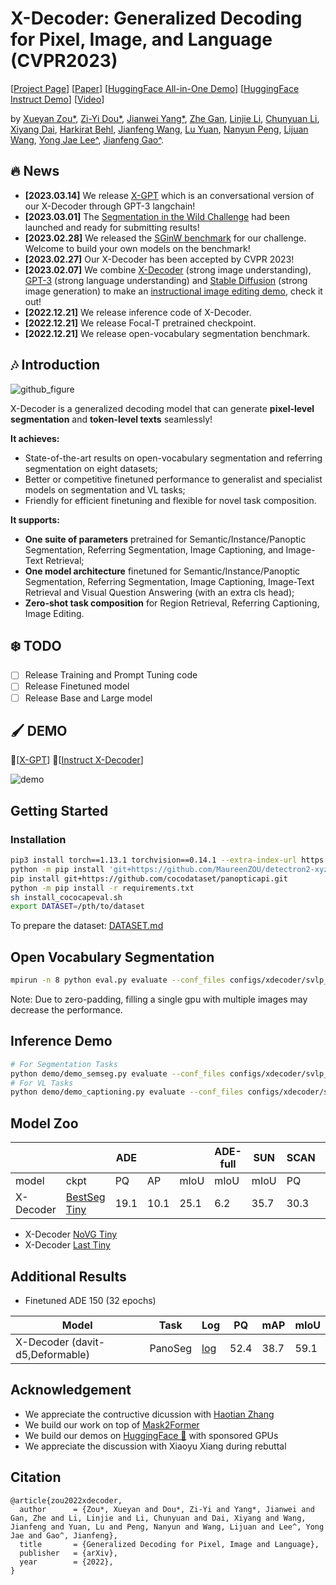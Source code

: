 # X-Decoder: Generalized Decoding for Pixel, Image, and Language (CVPR2023)

\[[Project Page](https://x-decoder-vl.github.io/)\]   \[[Paper](https://arxiv.org/pdf/2212.11270.pdf)\]    \[[HuggingFace All-in-One Demo](https://huggingface.co/spaces/xdecoder/Demo)\] \[[HuggingFace Instruct Demo](https://huggingface.co/spaces/xdecoder/Instruct-X-Decoder)\]  \[[Video](https://youtu.be/nZZTkYM0kd0)\]

by [Xueyan Zou*](https://maureenzou.github.io/), [Zi-Yi Dou*](https://zdou0830.github.io/), [Jianwei Yang*](https://jwyang.github.io/),  [Zhe Gan](https://zhegan27.github.io/), [Linjie Li](https://scholar.google.com/citations?user=WR875gYAAAAJ&hl=en), [Chunyuan Li](https://chunyuan.li/), [Xiyang Dai](https://sites.google.com/site/xiyangdai/), [Harkirat Behl](https://harkiratbehl.github.io/), [Jianfeng Wang](https://scholar.google.com/citations?user=vJWEw_8AAAAJ&hl=en), [Lu Yuan](https://scholar.google.com/citations?user=k9TsUVsAAAAJ&hl=en), [Nanyun Peng](https://vnpeng.net/), [Lijuan Wang](https://scholar.google.com/citations?user=cDcWXuIAAAAJ&hl=zh-CN), [Yong Jae Lee^](https://pages.cs.wisc.edu/~yongjaelee/), [Jianfeng Gao^](https://www.microsoft.com/en-us/research/people/jfgao/?from=http%3A%2F%2Fresearch.microsoft.com%2Fen-us%2Fum%2Fpeople%2Fjfgao%2F).

## :fire: News

* **[2023.03.14]** We release [X-GPT](https://github.com/microsoft/X-Decoder/tree/xgpt) which is an conversational version of our X-Decoder through GPT-3 langchain!
* **[2023.03.01]** The [Segmentation in the Wild Challenge](https://eval.ai/web/challenges/challenge-page/1931/overview) had been launched and ready for submitting results!
* **[2023.02.28]** We released the [SGinW benchmark](https://github.com/microsoft/X-Decoder/tree/seginw) for our challenge. Welcome to build your own models on the benchmark!
* **[2023.02.27]** Our X-Decoder has been accepted by CVPR 2023!
* **[2023.02.07]** We combine <ins>X-Decoder</ins> (strong image understanding), <ins>GPT-3</ins> (strong language understanding) and <ins>Stable Diffusion</ins> (strong image generation) to make an [instructional image editing demo](https://huggingface.co/spaces/xdecoder/Instruct-X-Decoder), check it out!
* **[2022.12.21]** We release inference code of X-Decoder.
* **[2022.12.21]** We release Focal-T pretrained checkpoint.
* **[2022.12.21]** We release open-vocabulary segmentation benchmark.

## :notes: Introduction

![github_figure](https://user-images.githubusercontent.com/11957155/210801832-c9143c42-ef65-4501-95a5-0d54749dcc52.gif)

X-Decoder is a generalized decoding model that can generate **pixel-level segmentation** and **token-level texts** seamlessly!

**It achieves:**

* State-of-the-art results on open-vocabulary segmentation and referring segmentation on eight datasets; 
* Better or competitive finetuned performance to generalist and specialist models on segmentation and VL tasks; 
* Friendly for efficient finetuning and flexible for novel task composition.

**It supports:** 

* **One suite of parameters** pretrained for Semantic/Instance/Panoptic Segmentation, Referring Segmentation, Image Captioning, and Image-Text Retrieval;
* **One model architecture** finetuned for Semantic/Instance/Panoptic Segmentation, Referring Segmentation, Image Captioning, Image-Text Retrieval and Visual Question Answering (with an extra cls head);
* **Zero-shot task composition** for Region Retrieval, Referring Captioning, Image Editing.

## :snowflake: TODO
- [ ] Release Training and Prompt Tuning code
- [ ] Release Finetuned model
- [ ] Release Base and Large model

## :paintbrush: DEMO
:small_red_triangle:[[X-GPT](https://github.com/microsoft/X-Decoder/tree/xgpt)] :small_red_triangle:[[Instruct X-Decoder](https://huggingface.co/spaces/xdecoder/Instruct-X-Decoder)]

![demo](https://user-images.githubusercontent.com/11957155/225728214-0523bd30-31f7-472d-be7e-12a049c25cbd.gif)

## Getting Started

### Installation
```sh
pip3 install torch==1.13.1 torchvision==0.14.1 --extra-index-url https://download.pytorch.org/whl/cu113
python -m pip install 'git+https://github.com/MaureenZOU/detectron2-xyz.git'
pip install git+https://github.com/cocodataset/panopticapi.git
python -m pip install -r requirements.txt
sh install_cococapeval.sh
export DATASET=/pth/to/dataset
```

To prepare the dataset: [DATASET.md](./DATASET.md)

## Open Vocabulary Segmentation
```sh
mpirun -n 8 python eval.py evaluate --conf_files configs/xdecoder/svlp_focalt_lang.yaml  --overrides WEIGHT /pth/to/ckpt
```
Note: Due to zero-padding, filling a single gpu with multiple images may decrease the performance.

## Inference Demo
```sh
# For Segmentation Tasks
python demo/demo_semseg.py evaluate --conf_files configs/xdecoder/svlp_focalt_lang.yaml  --overrides WEIGHT /pth/to/xdecoder_focalt_best_openseg.pt
# For VL Tasks
python demo/demo_captioning.py evaluate --conf_files configs/xdecoder/svlp_focalt_lang.yaml  --overrides WEIGHT /pth/to/xdecoder_focalt_last_novg.pt
```


## Model Zoo
|           |         | ADE  |      |      | ADE-full | SUN  | SCAN |      | SCAN40 | Cityscape |      |      | BDD  |      |
|-----------|---------|------|------|------|----------|------|------|------|--------|-----------|------|------|------|------|
| model     | ckpt    | PQ   | AP   | mIoU | mIoU     | mIoU | PQ   | mIoU | mIoU   | PQ        | mAP  | mIoU | PQ   | mIoU |
| X-Decoder | [BestSeg Tiny](https://projects4jw.blob.core.windows.net/x-decoder/release/xdecoder_focalt_best_openseg.pt) | 19.1 | 10.1 | 25.1 | 6.2      | 35.7 | 30.3 | 38.4 | 22.4   | 37.7      | 18.5 | 50.2 | 16.9 | 47.6 |
<!---
| X-Decoder | [Last Tiny](https://projects4jw.blob.core.windows.net/x-decoder/release/xdecoder_focalt_last.pt) |  |  |  |       |  |  |  |    |       |  |  |  |  |
| X-Decoder | [NoVG Tiny](https://projects4jw.blob.core.windows.net/x-decoder/release/xdecoder_focalt_last_novg.pt) |  |  |  |       |  |  |  |    |       |  |  |  | |
-->

* X-Decoder [NoVG Tiny](https://projects4jw.blob.core.windows.net/x-decoder/release/xdecoder_focalt_last_novg.pt)
* X-Decoder [Last Tiny](https://projects4jw.blob.core.windows.net/x-decoder/release/xdecoder_focalt_last.pt)

## Additional Results

* Finetuned ADE 150 (32 epochs)

| Model                           | Task    | Log | PQ   | mAP  | mIoU |
|---------------------------------|---------|-----|------|------|------|
| X-Decoder (davit-d5,Deformable) | PanoSeg |  [log](https://projects4jw.blob.core.windows.net/x-decoder/release/ade20k_finetune_davitd5_deform_32epoch_log.txt)   | 52.4 | 38.7 | 59.1 |

## Acknowledgement
* We appreciate the contructive dicussion with [Haotian Zhang](https://haotian-zhang.github.io/) 
* We build our work on top of [Mask2Former](https://github.com/facebookresearch/Mask2Former)
* We build our demos on [HuggingFace :hugs:](https://huggingface.co/) with sponsored GPUs
* We appreciate the discussion with Xiaoyu Xiang during rebuttal

## Citation
```
@article{zou2022xdecoder,
  author      = {Zou*, Xueyan and Dou*, Zi-Yi and Yang*, Jianwei and Gan, Zhe and Li, Linjie and Li, Chunyuan and Dai, Xiyang and Wang, Jianfeng and Yuan, Lu and Peng, Nanyun and Wang, Lijuan and Lee^, Yong Jae and Gao^, Jianfeng},
  title       = {Generalized Decoding for Pixel, Image and Language},
  publisher   = {arXiv},
  year        = {2022},
}
```
